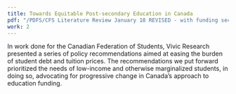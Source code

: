 ```yaml
---
title: Towards Equitable Post-secondary Education in Canada
pdf: "/PDFS/CFS Literature Review January 18 REVISED - with funding section.pdf"
work: 2
---
```

In work done for the Canadian Federation of Students, Vivic Research presented a series of
policy recommendations aimed at easing the burden of student debt and tuition prices. The
recommendations we put forward prioritized the needs of low-income and otherwise marginalized
students, in doing so, advocating for progressive change in Canada’s approach to education
funding.
